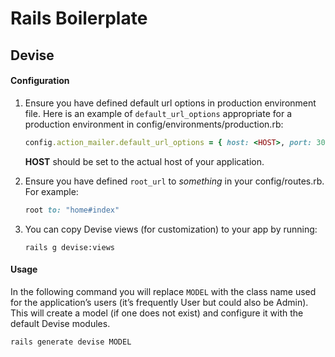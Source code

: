 # Rails Boilerplate

## Devise

#### Configuration
1. Ensure you have defined default url options in production environment file. Here
   is an example of `default_url_options` appropriate for a production environment
   in config/environments/production.rb:
   ```ruby
   config.action_mailer.default_url_options = { host: <HOST>, port: 3000 }
   ```

   **HOST** should be set to the actual host of your application.

2. Ensure you have defined `root_url` to *something* in your config/routes.rb.
   For example:
   ```ruby
   root to: "home#index"
   ```

3. You can copy Devise views (for customization) to your app by running:
   ```
   rails g devise:views
   ```

#### Usage
In the following command you will replace `MODEL` with the class name used for
the application’s users (it’s frequently User but could also be Admin). This
will create a model (if one does not exist) and configure it with the default
Devise modules.

```
rails generate devise MODEL
```
